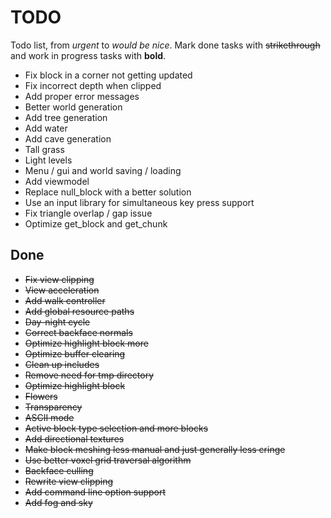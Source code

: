 # TODO
Todo list, from *urgent* to *would be nice*. Mark done tasks with ~~strikethrough~~
and work in progress tasks with **bold**.

- Fix block in a corner not getting updated
- Fix incorrect depth when clipped
- Add proper error messages
- Better world generation
- Add tree generation
- Add water
- Add cave generation
- Tall grass
- Light levels
- Menu / gui and world saving / loading
- Add viewmodel
- Replace null_block with a better solution
- Use an input library for simultaneous key press support
- Fix triangle overlap / gap issue
- Optimize get_block and get_chunk

## Done
- ~~Fix view clipping~~
- ~~View acceleration~~
- ~~Add walk controller~~
- ~~Add global resource paths~~
- ~~Day-night cycle~~
- ~~Correct backface normals~~
- ~~Optimize highlight block more~~
- ~~Optimize buffer clearing~~
- ~~Clean up includes~~
- ~~Remove need for tmp directory~~
- ~~Optimize highlight block~~
- ~~Flowers~~
- ~~Transparency~~
- ~~ASCII mode~~
- ~~Active block type selection and more blocks~~
- ~~Add directional textures~~
- ~~Make block meshing less manual and just generally less cringe~~
- ~~Use better voxel grid traversal algorithm~~
- ~~Backface culling~~
- ~~Rewrite view clipping~~
- ~~Add command line option support~~
- ~~Add fog and sky~~
